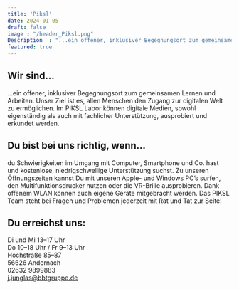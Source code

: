 ```yaml
---
title: 'Piksl' 
date: 2024-01-05
draft: false
image : "/header_Piksl.png"
Description  : "...ein offener, inklusiver Begegnungsort zum gemeinsamen Lernen und Arbeiten. Unser Ziel ist es, allen Menschen den Zugang zur digitalen Welt zu ermöglichen. Im PIKSL Labor können digitale Medien, sowohl eigenständig als auch mit fachlicher Unterstützung, ausprobiert und erkundet werden."
featured: true
---
```

## Wir sind...

...ein offener, inklusiver Begegnungsort zum gemeinsamen Lernen und Arbeiten. Unser Ziel ist es, allen Menschen den Zugang zur digitalen Welt zu ermöglichen. Im PIKSL Labor können digitale Medien, sowohl eigenständig als auch mit fachlicher Unterstützung, ausprobiert und erkundet werden.

## Du bist bei uns richtig, wenn...

du Schwierigkeiten im Umgang mit Computer, Smartphone und Co. hast und kostenlose, niedrigschwellige Unterstützung suchst. Zu unseren Öffnungszeiten kannst Du mit unseren Apple- und Windows PC’s surfen, den Multifunktionsdrucker nutzen oder die VR-Brille ausprobieren. Dank offenem WLAN können auch eigene Geräte mitgebracht werden. Das PIKSL Team steht bei Fragen und Problemen jederzeit mit Rat und Tat zur Seite!

## Du erreichst uns:
Di und Mi 13–17 Uhr\
Do 10–18 Uhr / Fr 9–13 Uhr\
Hochstraße 85–87\
56626 Andernach\
02632 9899883\
j.junglas@bbtgruppe.de
